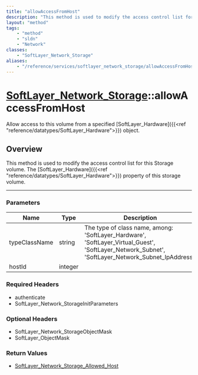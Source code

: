 ```yaml
---
title: "allowAccessFromHost"
description: "This method is used to modify the access control list for this Storage volume.  The [SoftLayer_Hardware]({{<ref 'referen... "
layout: "method"
tags:
    - "method"
    - "sldn"
    - "Network"
classes:
    - "SoftLayer_Network_Storage"
aliases:
    - "/reference/services/softlayer_network_storage/allowAccessFromHost"
---
```

# [SoftLayer_Network_Storage](/reference/services/SoftLayer_Network_Storage)::allowAccessFromHost


Allow access to this volume from a specified [SoftLayer_Hardware]({{<ref "reference/datatypes/SoftLayer_Hardware">}}) object.


## Overview 
This method is used to modify the access control list for this Storage volume.  The [SoftLayer_Hardware]({{<ref "reference/datatypes/SoftLayer_Hardware">}}) property of this storage volume. 

-----

### Parameters 
|Name | Type | Description |
| --- | --- | --- |
|typeClassName| string| The type of class name, among: 'SoftLayer_Hardware', 'SoftLayer_Virtual_Guest', 'SoftLayer_Network_Subnet', 'SoftLayer_Network_Subnet_IpAddress'.|
|hostId| integer| |


### Required Headers
* authenticate
* SoftLayer_Network_StorageInitParameters


### Optional Headers
* SoftLayer_Network_StorageObjectMask
* SoftLayer_ObjectMask

### Return Values
* <a href='/reference/datatypes/SoftLayer_Network_Storage_Allowed_Host'>SoftLayer_Network_Storage_Allowed_Host </a>





